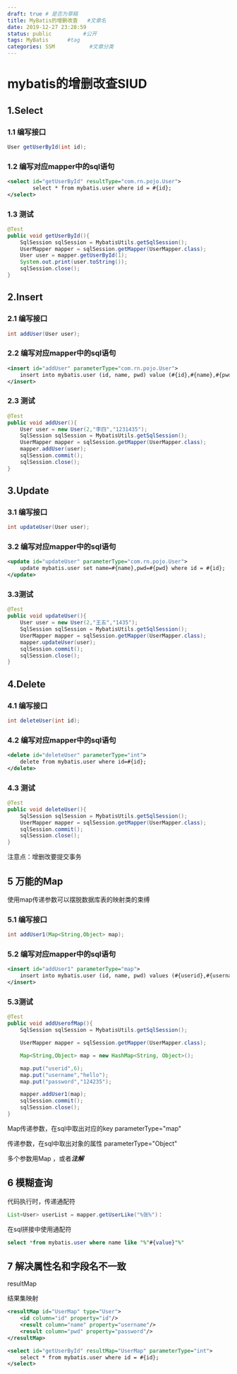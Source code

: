 ```yaml
---
draft: true # 是否为草稿
title: MyBatis的增删改查   #文章名
date: 2019‎-12‎-27‎ ‏‎‏‎23:28:59
status: public          #公开
tags: MyBatis      #tag
categories: SSM           #文章分类
---
```


# mybatis的增删改查SIUD

## 1.Select

### 1.1 编写接口

```java
User getUserById(int id);
```



### 1.2 编写对应mapper中的sql语句

```xml
<select id="getUserById" resultType="com.rn.pojo.User">
        select * from mybatis.user where id = #{id};
</select>
```



### 1.3 测试

```java
@Test
public void getUserById(){
    SqlSession sqlSession = MybatisUtils.getSqlSession();
    UserMapper mapper = sqlSession.getMapper(UserMapper.class);
    User user = mapper.getUserById(1);
    System.out.print(user.toString());
    sqlSession.close();
}
```

## 2.Insert

### 2.1 编写接口

```java
int addUser(User user);
```



### 2.2 编写对应mapper中的sql语句

```xml
<insert id="addUser" parameterType="com.rn.pojo.User">
	insert into mybatis.user (id, name, pwd) value (#{id},#{name},#{pwd});
</insert>
```

### 2.3 测试

```java
@Test
public void addUser(){
    User user = new User(2,"李四","1231435");
    SqlSession sqlSession = MybatisUtils.getSqlSession();
    UserMapper mapper = sqlSession.getMapper(UserMapper.class);
    mapper.addUser(user);
    sqlSession.commit();
    sqlSession.close();
}
```



## 3.Update

### 3.1 编写接口

```java
int updateUser(User user);
```



### 3.2 编写对应mapper中的sql语句

```xml
<update id="updateUser" parameterType="com.rn.pojo.User">
	update mybatis.user set name=#{name},pwd=#{pwd} where id = #{id};
</update>
```

### 3.3测试

```java
@Test
public void updateUser(){
    User user = new User(2,"王五","1435");
    SqlSession sqlSession = MybatisUtils.getSqlSession();
    UserMapper mapper = sqlSession.getMapper(UserMapper.class);
    mapper.updateUser(user);
    sqlSession.commit();
    sqlSession.close();
}
```



## 4.Delete

### 4.1 编写接口

```java
int deleteUser(int id);
```



### 4.2 编写对应mapper中的sql语句

```xml
<delete id="deleteUser" parameterType="int">
	delete from mybatis.user where id=#{id};
</delete>
```

### 4.3 测试

```java
@Test
public void deleteUser(){
    SqlSession sqlSession = MybatisUtils.getSqlSession();
    UserMapper mapper = sqlSession.getMapper(UserMapper.class);
    sqlSession.commit();
	sqlSession.close();
}
```



注意点：增删改要提交事务

## 5 万能的Map

使用map传递参数可以摆脱数据库表的映射类的束缚

### 5.1 编写接口

```java
int addUser1(Map<String,Object> map);
```



### 5.2 编写对应mapper中的sql语句

```xml
<insert id="addUser1" parameterType="map">
    insert into mybatis.user (id, name, pwd) values (#{userid},#{username},#{password})
</insert>
```

### 5.3测试

```java
@Test
public void addUserofMap(){
    SqlSession sqlSession = MybatisUtils.getSqlSession();

    UserMapper mapper = sqlSession.getMapper(UserMapper.class);

    Map<String,Object> map = new HashMap<String, Object>();

    map.put("userid",6);
    map.put("username","hello");
    map.put("password","124235");

    mapper.addUser1(map);
    sqlSession.commit();
    sqlSession.close();
}
```

Map传递参数，在sql中取出对应的key parameterType="map"

传递参数，在sql中取出对象的属性  parameterType="Object"

多个参数用Map ，或者***注解***



## 6 模糊查询

代码执行时，传递通配符

```java
List<User> userList = mapper.getUserLike("%张%")：
```

在sql拼接中使用通配符

```sql
select *from mybatis.user where name like "%"#{value}"%"
```

## 7 解决属性名和字段名不一致

resultMap

结果集映射

```xml
<resultMap id="UserMap" type="User">
    <id column="id" property="id"/>
    <result column="name" property="username"/>
    <result column="pwd" property="password"/>
</resultMap>

<select id="getUserById" resultMap="UserMap" parameterType="int">
    select * from mybatis.user where id = #{id};
</select>
```




